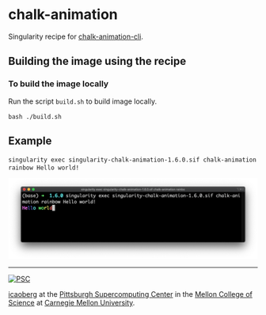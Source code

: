 # chalk-animation

Singularity recipe for [chalk-animation-cli](https://github.com/bokub/chalk-animation).

## Building the image using the recipe

### To build the image locally
Run the script `build.sh` to build image locally.

```
bash ./build.sh
```

## Example
```
singularity exec singularity-chalk-animation-1.6.0.sif chalk-animation rainbow Hello world!
```

![Screenshot](/images/screenshot.png)

---
[![PSC](http://www.andrew.cmu.edu/user/icaoberg/images/logos/psc.png)](http://www.psc.edu)

[icaoberg](http://www.andrew.cmu.edu/~icaoberg) at the [Pittsburgh Supercomputing Center](http://www.psc.edu) in the [Mellon College of Science](https://www.cmu.edu/mcs/) at [Carnegie Mellon University](http://www.cmu.edu).
